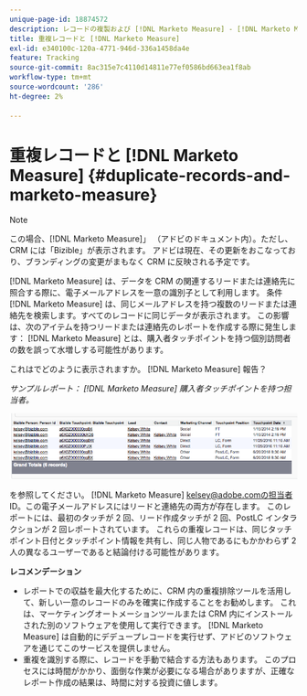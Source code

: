 ```yaml
---
unique-page-id: 18874572
description: レコードの複製および [!DNL Marketo Measure] - [!DNL Marketo Measure]  — 製品ドキュメント
title: 重複レコードと [!DNL Marketo Measure]
exl-id: e340100c-120a-4771-946d-336a1458da4e
feature: Tracking
source-git-commit: 8ac315e7c4110d14811e77ef0586bd663ea1f8ab
workflow-type: tm+mt
source-wordcount: '286'
ht-degree: 2%

---
```


# 重複レコードと [!DNL Marketo Measure] {#duplicate-records-and-marketo-measure}

>[!NOTE]
>
>この場合、[!DNL Marketo Measure]」 （アドビのドキュメント内）。ただし、CRM には「Bizible」が表示されます。 アドビは現在、その更新をおこなっており、ブランディングの変更がまもなく CRM に反映される予定です。

[!DNL Marketo Measure] は、データを CRM の関連するリードまたは連絡先に照合する際に、電子メールアドレスを一意の識別子として利用します。 条件 [!DNL Marketo Measure] は、同じメールアドレスを持つ複数のリードまたは連絡先を検索します。すべてのレコードに同じデータが表示されます。 この影響は、次のアイテムを持つリードまたは連絡先のレポートを作成する際に発生します： [!DNL Marketo Measure] とは、購入者タッチポイントを持つ個別訪問者の数を誤って水増しする可能性があります。

これはでどのように表示されますか。 [!DNL Marketo Measure] 報告？

_サンプルレポート： [!DNL Marketo Measure] 購入者タッチポイントを持つ担当者。_

![](assets/1-1.png)

を参照してください。 [!DNL Marketo Measure] kelsey@adobe.comの担当者 ID。この電子メールアドレスにはリードと連絡先の両方が存在します。 このレポートには、最初のタッチが 2 回、リード作成タッチが 2 回、PostLC インタラクションが 2 回レポートされています。 これらの重複レコードは、同じタッチポイント日付とタッチポイント情報を共有し、同じ人物であるにもかかわらず 2 人の異なるユーザーであると結論付ける可能性があります。

**レコメンデーション**

* レポートでの収益を最大化するために、CRM 内の重複排除ツールを活用して、新しい一意のレコードのみを確実に作成することをお勧めします。 これは、マーケティングオートメーションツールまたは CRM 内にインストールされた別のソフトウェアを使用して実行できます。 [!DNL Marketo Measure] は自動的にデデュープレコードを実行せず、アドビのソフトウェアを通じてこのサービスを提供しません。
* 重複を識別する際に、レコードを手動で結合する方法もあります。 このプロセスには時間がかかり、面倒な作業が必要になる場合がありますが、正確なレポート作成の結果は、時間に対する投資に値します。
